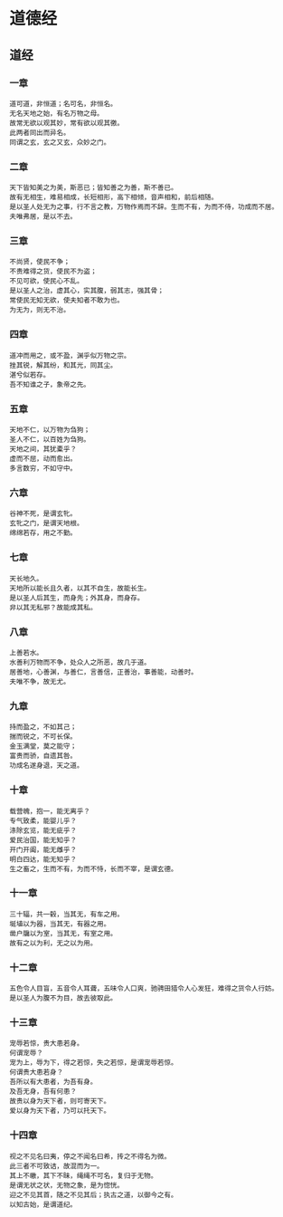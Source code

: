 道德经
=====

## 道经

### 一章

    道可道，非恒道；名可名，非恒名。
    无名天地之始，有名万物之母。
    故常无欲以观其妙，常有欲以观其徼。
    此两者同出而异名。
    同谓之玄，玄之又玄，众妙之门。

### 二章

    天下皆知美之为美，斯恶已；皆知善之为善，斯不善已。
    故有无相生，难易相成，长短相形，高下相倾，音声相和，前后相随。
    是以圣人处无为之事，行不言之教，万物作焉而不辞。生而不有，为而不侍，功成而不居。
    夫唯弗居，是以不去。

### 三章

    不尚贤，使民不争；
    不贵难得之货，使民不为盗；
    不见可欲，使民心不乱。
    是以圣人之治，虚其心，实其腹，弱其志，强其骨；
    常使民无知无欲，使夫知者不敢为也。
    为无为，则无不治。

### 四章

    道冲而用之，或不盈，渊乎似万物之宗。
    挫其锐，解其纷，和其光，同其尘。
    湛兮似若存。
    吾不知谁之子，象帝之先。

### 五章

	天地不仁，以万物为刍狗；
	圣人不仁，以百姓为刍狗。
	天地之间，其犹橐乎？
	虚而不屈，动而愈出。
	多言数穷，不如守中。

### 六章

	谷神不死，是谓玄牝。
	玄牝之门，是谓天地根。
	绵绵若存，用之不勤。

### 七章

	天长地久。
	天地所以能长且久者，以其不自生，故能长生。
	是以圣人后其生，而身先；外其身，而身存。
	非以其无私邪？故能成其私。

### 八章

	上善若水。
	水善利万物而不争，处众人之所恶，故几于道。
	居善地，心善渊，与善仁，言善信，正善治，事善能，动善时。
	夫唯不争，故无尤。

### 九章

	持而盈之，不如其己；
	揣而锐之，不可长保。
	金玉满堂，莫之能守；
	富贵而骄，自遗其咎。
	功成名遂身退，天之道。

### 十章

	载营魄，抱一，能无离乎？
	专气致柔，能婴儿乎？
	涤除玄览，能无疵乎？
	爱民治国，能无知乎？
	开门开阖，能无雌乎？
	明白四达，能无知乎？
	生之畜之，生而不有，为而不恃，长而不宰，是谓玄德。

### 十一章

	三十辐，共一毂，当其无，有车之用。
	埏埴以为器，当其无，有器之用。
	凿户牖以为室，当其无，有室之用。
	故有之以为利，无之以为用。

### 十二章

	五色令人目盲，五音令人耳聋，五味令人口爽，驰骋田猎令人心发狂，难得之货令人行妨。
	是以圣人为腹不为目，故去彼取此。

### 十三章

	宠辱若惊，贵大患若身。
	何谓宠辱？
	宠为上，辱为下，得之若惊，失之若惊，是谓宠辱若惊。
	何谓贵大患若身？
	吾所以有大患者，为吾有身。
	及吾无身，吾有何患？
	故贵以身为天下者，则可寄天下。
	爱以身为天下者，乃可以托天下。

### 十四章

	视之不见名曰夷，停之不闻名曰希，抟之不得名为微。
	此三者不可致诘，故混而为一。
	其上不皦，其下不昧，绳绳不可名，复归于无物。
	是谓无状之状，无物之象，是为惚恍。
	迎之不见其首，随之不见其后；执古之道，以御今之有。
	以知古始，是谓道纪。

